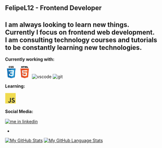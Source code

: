 FelipeL12 - Frontend Developer
--
I am always looking to learn new things. Currently I focus on frontend web development. <br>
I am consulting technology courses and tutorials to be constantly learning new technologies.
---
**Currently working with:**

<p><img src="https://raw.githubusercontent.com/devicons/devicon/master/icons/css3/css3-original-wordmark.svg" alt="css3" width="40" height="40"/>
<img src="https://raw.githubusercontent.com/devicons/devicon/master/icons/html5/html5-original-wordmark.svg" alt="html5" width="40" height="40"/>
<img src="https://cdn.jsdelivr.net/gh/devicons/devicon/icons/vscode/vscode-original.svg" alt="vscode" width="35" height="35"/>
<img src="https://cdn.jsdelivr.net/gh/devicons/devicon/icons/git/git-original.svg" alt="git" width="35" height="35"/> </p>

**Learning:**

<p><img src="https://raw.githubusercontent.com/devicons/devicon/master/icons/javascript/javascript-original.svg" alt="javascript" width="35" height="35"/>
<!--
<img src="https://cdn.jsdelivr.net/gh/devicons/devicon/icons/react/react-original.svg" alt="react" width="35" height="35"/>
<img src="https://cdn.jsdelivr.net/gh/devicons/devicon/icons/vuejs/vuejs-original.svg"  alt="vue" width="35" height="35"/>
--> </p>
  
**Social Media:**

<p><a href="https://www.linkedin.com/in/felipe-lozada-a50969206//" target="_blank"><img align="center" src="https://cdn.jsdelivr.net/gh/devicons/devicon/icons/linkedin/linkedin-original.svg" alt="me in linkedin" height="auto" width="30"/></a></p>

-
[![My GitHub Stats](https://github-readme-stats.vercel.app/api/?username=felipel12&count_private=true&theme=tokyonight&showicons=true)]()
[![My GitHub Language Stats](https://github-readme-stats.vercel.app/api/top-langs/?username=FelipeL12&langs_count=5&theme=tokyonight)]()



<!--  My Top 3 projects -->
